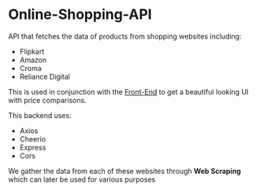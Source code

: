 # Online-Shopping-API
API that fetches the data of products from shopping websites including:
- Flipkart
- Amazon
- Croma
- Reliance Digital

This is used in conjunction with the [Front-End](https://github.com/Santhosh-004/Project-Front-End) to get a beautiful looking UI with price comparisons.

This backend uses:
- Axios
- Cheerio
- Express
- Cors

We gather the data from each of these websites through **Web Scraping** which can later be used for various purposes
